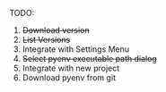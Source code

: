 TODO:
1. ~~Download version~~
2. ~~List Versions~~
3. Integrate with Settings Menu
4. ~~Select pyenv executable path dialog~~
5. Integrate with new project
6. Download pyenv from git